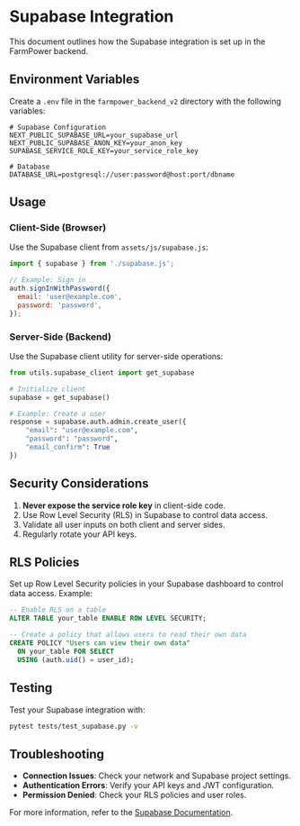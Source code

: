 # Supabase Integration

This document outlines how the Supabase integration is set up in the FarmPower backend.

## Environment Variables

Create a `.env` file in the `farmpower_backend_v2` directory with the following variables:

```env
# Supabase Configuration
NEXT_PUBLIC_SUPABASE_URL=your_supabase_url
NEXT_PUBLIC_SUPABASE_ANON_KEY=your_anon_key
SUPABASE_SERVICE_ROLE_KEY=your_service_role_key

# Database
DATABASE_URL=postgresql://user:password@host:port/dbname
```

## Usage

### Client-Side (Browser)

Use the Supabase client from `assets/js/supabase.js`:

```javascript
import { supabase } from './supabase.js';

// Example: Sign in
auth.signInWithPassword({
  email: 'user@example.com',
  password: 'password',
});
```

### Server-Side (Backend)

Use the Supabase client utility for server-side operations:

```python
from utils.supabase_client import get_supabase

# Initialize client
supabase = get_supabase()

# Example: Create a user
response = supabase.auth.admin.create_user({
    "email": "user@example.com",
    "password": "password",
    "email_confirm": True
})
```

## Security Considerations

1. **Never expose the service role key** in client-side code.
2. Use Row Level Security (RLS) in Supabase to control data access.
3. Validate all user inputs on both client and server sides.
4. Regularly rotate your API keys.

## RLS Policies

Set up Row Level Security policies in your Supabase dashboard to control data access. Example:

```sql
-- Enable RLS on a table
ALTER TABLE your_table ENABLE ROW LEVEL SECURITY;

-- Create a policy that allows users to read their own data
CREATE POLICY "Users can view their own data"
  ON your_table FOR SELECT
  USING (auth.uid() = user_id);
```

## Testing

Test your Supabase integration with:

```bash
pytest tests/test_supabase.py -v
```

## Troubleshooting

- **Connection Issues**: Check your network and Supabase project settings.
- **Authentication Errors**: Verify your API keys and JWT configuration.
- **Permission Denied**: Check your RLS policies and user roles.

For more information, refer to the [Supabase Documentation](https://supabase.com/docs).
